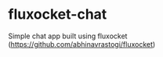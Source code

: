 # fluxocket-chat
Simple chat app built using fluxocket (https://github.com/abhinavrastogi/fluxocket)
